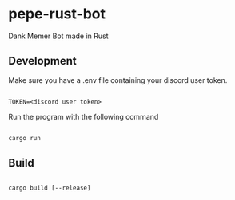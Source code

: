 # pepe-rust-bot

Dank Memer Bot made in Rust

## Development

Make sure you have a .env file containing your discord user token.

```properties

TOKEN=<discord user token>

```

Run the program with the following command

```apache

cargo run

```

## Build

```apache

cargo build [--release]

```
